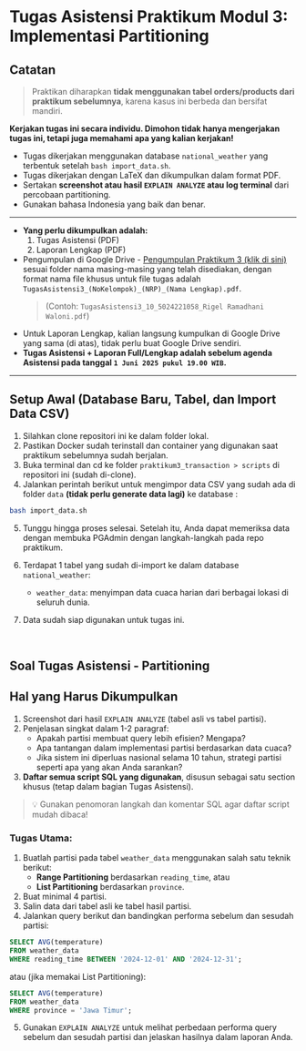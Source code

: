 # Tugas Asistensi Praktikum Modul 3: Implementasi Partitioning

## Catatan
> Praktikan diharapkan **tidak menggunakan tabel orders/products dari praktikum sebelumnya**, karena kasus ini berbeda dan bersifat mandiri.

**Kerjakan tugas ini secara individu. Dimohon tidak hanya mengerjakan tugas ini, tetapi juga memahami apa yang kalian kerjakan!**
- Tugas dikerjakan menggunakan database `national_weather` yang terbentuk setelah `bash import_data.sh`.
- Tugas dikerjakan dengan LaTeX dan dikumpulkan dalam format PDF.
- Sertakan **screenshot atau hasil `EXPLAIN ANALYZE` atau log terminal** dari percobaan partitioning.
- Gunakan bahasa Indonesia yang baik dan benar.
---
- **Yang perlu dikumpulkan adalah:**
  1. Tugas Asistensi (PDF)
  2. Laporan Lengkap (PDF)
- Pengumpulan di Google Drive - [Pengumpulan Praktikum 3 (klik di sini)](https://drive.google.com/drive/folders/1p5Ubm8IvXgZjFadb2e1vjAUHInW2bjfV?usp=sharing) sesuai folder nama masing-masing yang telah disediakan, dengan format nama file khusus untuk file tugas adalah `TugasAsistensi3_(NoKelompok)_(NRP)_(Nama Lengkap).pdf`.
  > (Contoh: `TugasAsistensi3_10_5024221058_Rigel Ramadhani Waloni.pdf`)
- Untuk Laporan Lengkap, kalian langsung kumpulkan di Google Drive yang sama (di atas), tidak perlu buat Google Drive sendiri.
- **Tugas Asistensi + Laporan Full/Lengkap adalah sebelum agenda Asistensi pada tanggal `1 Juni 2025 pukul 19.00 WIB`.**
---

## Setup Awal (Database Baru, Tabel, dan Import Data CSV)
1. Silahkan clone repositori ini ke dalam folder lokal.
2. Pastikan Docker sudah terinstall dan container yang digunakan saat praktikum sebelumnya sudah berjalan.
3. Buka terminal dan cd ke folder `praktikum3_transaction > scripts` di repositori ini (sudah di-clone).
4. Jalankan perintah berikut untuk mengimpor data CSV yang sudah ada di folder `data` **(tidak perlu generate data lagi)** ke database :
```bash
bash import_data.sh
```
5. Tunggu hingga proses selesai. Setelah itu, Anda dapat memeriksa data dengan membuka PGAdmin dengan langkah-langkah pada repo praktikum.

6. Terdapat 1 tabel yang sudah di-import ke dalam database `national_weather`:
    - `weather_data`: menyimpan data cuaca harian dari berbagai lokasi di seluruh dunia.

7. Data sudah siap digunakan untuk tugas ini.

<br>

## Soal Tugas Asistensi - Partitioning

## Hal yang Harus Dikumpulkan
1. Screenshot dari hasil `EXPLAIN ANALYZE` (tabel asli vs tabel partisi).
2. Penjelasan singkat dalam 1-2 paragraf:
    - Apakah partisi membuat query lebih efisien? Mengapa?
    - Apa tantangan dalam implementasi partisi berdasarkan data cuaca?
    - Jika sistem ini diperluas nasional selama 10 tahun, strategi partisi seperti apa yang akan Anda sarankan?
3. **Daftar semua script SQL yang digunakan**, disusun sebagai satu section khusus (tetap dalam bagian Tugas Asistensi).
> 💡 Gunakan penomoran langkah dan komentar SQL agar daftar script mudah dibaca!


### **Tugas Utama:**
1. Buatlah partisi pada tabel `weather_data` menggunakan salah satu teknik berikut:
    - **Range Partitioning** berdasarkan `reading_time`, atau
    - **List Partitioning** berdasarkan `province`.
2. Buat minimal 4 partisi.
3. Salin data dari tabel asli ke tabel hasil partisi.
4. Jalankan query berikut dan bandingkan performa sebelum dan sesudah partisi:
```sql
SELECT AVG(temperature)
FROM weather_data
WHERE reading_time BETWEEN '2024-12-01' AND '2024-12-31';
```
atau (jika memakai List Partitioning):
```sql
SELECT AVG(temperature)
FROM weather_data
WHERE province = 'Jawa Timur';
```
5. Gunakan `EXPLAIN ANALYZE` untuk melihat perbedaan performa query sebelum dan sesudah partisi dan jelaskan hasilnya dalam laporan Anda.